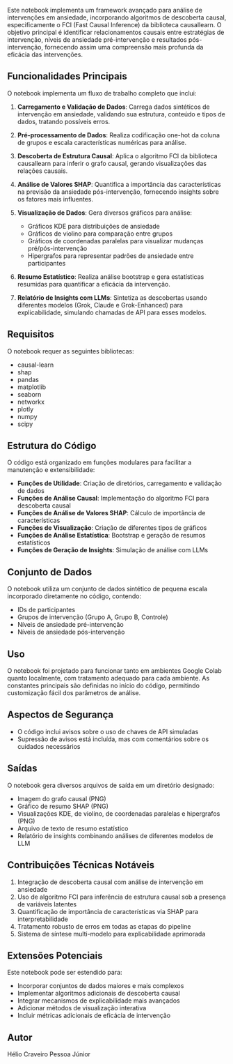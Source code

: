 Este notebook implementa um framework avançado para análise de intervenções em ansiedade, incorporando algoritmos de descoberta causal, especificamente o FCI (Fast Causal Inference) da biblioteca causallearn. O objetivo principal é identificar relacionamentos causais entre estratégias de intervenção, níveis de ansiedade pré-intervenção e resultados pós-intervenção, fornecendo assim uma compreensão mais profunda da eficácia das intervenções.

## Funcionalidades Principais

O notebook implementa um fluxo de trabalho completo que inclui:

1. **Carregamento e Validação de Dados**: Carrega dados sintéticos de intervenção em ansiedade, validando sua estrutura, conteúdo e tipos de dados, tratando possíveis erros.

2. **Pré-processamento de Dados**: Realiza codificação one-hot da coluna de grupos e escala características numéricas para análise.

3. **Descoberta de Estrutura Causal**: Aplica o algoritmo FCI da biblioteca causallearn para inferir o grafo causal, gerando visualizações das relações causais.

4. **Análise de Valores SHAP**: Quantifica a importância das características na previsão da ansiedade pós-intervenção, fornecendo insights sobre os fatores mais influentes.

5. **Visualização de Dados**: Gera diversos gráficos para análise:
   - Gráficos KDE para distribuições de ansiedade
   - Gráficos de violino para comparação entre grupos
   - Gráficos de coordenadas paralelas para visualizar mudanças pré/pós-intervenção
   - Hipergrafos para representar padrões de ansiedade entre participantes

6. **Resumo Estatístico**: Realiza análise bootstrap e gera estatísticas resumidas para quantificar a eficácia da intervenção.

7. **Relatório de Insights com LLMs**: Sintetiza as descobertas usando diferentes modelos (Grok, Claude e Grok-Enhanced) para explicabilidade, simulando chamadas de API para esses modelos.

## Requisitos

O notebook requer as seguintes bibliotecas:
- causal-learn
- shap
- pandas
- matplotlib
- seaborn
- networkx
- plotly
- numpy
- scipy

## Estrutura do Código

O código está organizado em funções modulares para facilitar a manutenção e extensibilidade:

- **Funções de Utilidade**: Criação de diretórios, carregamento e validação de dados
- **Funções de Análise Causal**: Implementação do algoritmo FCI para descoberta causal
- **Funções de Análise de Valores SHAP**: Cálculo de importância de características
- **Funções de Visualização**: Criação de diferentes tipos de gráficos
- **Funções de Análise Estatística**: Bootstrap e geração de resumos estatísticos
- **Funções de Geração de Insights**: Simulação de análise com LLMs

## Conjunto de Dados

O notebook utiliza um conjunto de dados sintético de pequena escala incorporado diretamente no código, contendo:
- IDs de participantes
- Grupos de intervenção (Grupo A, Grupo B, Controle)
- Níveis de ansiedade pré-intervenção
- Níveis de ansiedade pós-intervenção

## Uso

O notebook foi projetado para funcionar tanto em ambientes Google Colab quanto localmente, com tratamento adequado para cada ambiente. As constantes principais são definidas no início do código, permitindo customização fácil dos parâmetros de análise.

## Aspectos de Segurança

- O código inclui avisos sobre o uso de chaves de API simuladas
- Supressão de avisos está incluída, mas com comentários sobre os cuidados necessários

## Saídas

O notebook gera diversos arquivos de saída em um diretório designado:
- Imagem do grafo causal (PNG)
- Gráfico de resumo SHAP (PNG)
- Visualizações KDE, de violino, de coordenadas paralelas e hipergrafos (PNG)
- Arquivo de texto de resumo estatístico
- Relatório de insights combinando análises de diferentes modelos de LLM

## Contribuições Técnicas Notáveis

1. Integração de descoberta causal com análise de intervenção em ansiedade
2. Uso de algoritmo FCI para inferência de estrutura causal sob a presença de variáveis latentes
3. Quantificação de importância de características via SHAP para interpretabilidade
4. Tratamento robusto de erros em todas as etapas do pipeline
5. Sistema de síntese multi-modelo para explicabilidade aprimorada

## Extensões Potenciais

Este notebook pode ser estendido para:
- Incorporar conjuntos de dados maiores e mais complexos
- Implementar algoritmos adicionais de descoberta causal
- Integrar mecanismos de explicabilidade mais avançados
- Adicionar métodos de visualização interativa
- Incluir métricas adicionais de eficácia de intervenção

## Autor

Hélio Craveiro Pessoa Júnior
